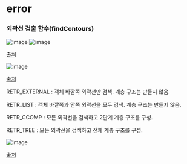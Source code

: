 # error

### 외곽선 검출 함수(findContours)
![image](https://github.com/user-attachments/assets/4142e60c-faae-44dd-8d5c-c647150a91f2)
![image](https://github.com/user-attachments/assets/9296ce57-9348-4df0-8901-dee47222ad3f)


[출처](https://docs.opencv.org/4.x/d3/dc0/group__imgproc__shape.html#gadf1ad6a0b82947fa1fe3c3d497f260e0)


![image](https://github.com/user-attachments/assets/a8926abb-8e3f-4082-ba94-6856094da1aa)

[출처](https://docs.opencv.org/4.x/d3/dc0/group__imgproc__shape.html#ga819779b9857cc2f8601e6526a3a5bc71)

RETR_EXTERNAL : 객체 바깥쪽 외곽선만 검색. 계층 구조는 만들지 않음.

RETR_LIST : 객체 바깥쪽과 안쪽 외곽선을 모두 검색. 계층 구조는 만들지 않음.

RETR_CCOMP : 모든 외곽선을 검색하고 2단계 계층 구조를 구성.

RETR_TREE : 모든 외곽선을 검색하고 전체 계층 구조를 구성.

![image](https://github.com/user-attachments/assets/96a63d4b-0e51-4fc3-90e7-6ea7066a7544)

[출처](https://shpark98.github.io/devcourse-til/230427-3.-%EB%A0%88%EC%9D%B4%EB%B8%94%EB%A7%81%EA%B3%BC-%EC%99%B8%EA%B3%BD%EC%84%A0-%EA%B2%80%EC%B6%9C-%EB%B0%8F-OpenCV-%EC%99%B8%EA%B3%BD%EC%84%A0-%ED%95%A8%EC%88%98%EC%99%80-%EC%9D%91%EC%9A%A9/)
